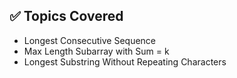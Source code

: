 ## ✅ Topics Covered
- Longest Consecutive Sequence
- Max Length Subarray with Sum = k
- Longest Substring Without Repeating Characters
